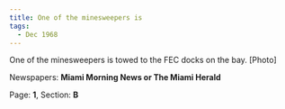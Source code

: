 ```yaml
---  
title: One of the minesweepers is  
tags:  
  - Dec 1968  
---  
```

  
One of the minesweepers is towed to the FEC docks on the bay. [Photo]  
  
Newspapers: **Miami Morning News or The Miami Herald**  
  
Page: **1**, Section: **B** 

